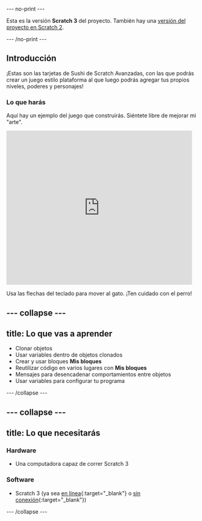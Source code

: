\--- no-print \---

Esta es la versión **Scratch 3** del proyecto. También hay una [versión del proyecto en Scratch 2](https://projects.raspberrypi.org/en/projects/cd-advanced-scratch-sushi-scratch2).

\--- /no-print \---

## Introducción

¡Estas son las tarjetas de Sushi de Scratch Avanzadas, con las que podrás crear un juego estilo plataforma al que luego podrás agregar tus propios niveles, poderes y personajes!

### Lo que harás

Aquí hay un ejemplo del juego que construirás. Siéntete libre de mejorar mi "arte".

<div class="scratch-preview">
  <iframe allowtransparency="true" width="485" height="402" src="https://scratch.mit.edu/projects/embed/454114430/?autostart=false" frameborder="0"></iframe>
</div>

Usa las flechas del teclado para mover al gato. ¡Ten cuidado con el perro!

## \--- collapse \---

## title: Lo que vas a aprender

+ Clonar objetos
+ Usar variables dentro de objetos clonados
+ Crear y usar bloques **Mis bloques**
+ Reutilizar código en varios lugares con **Mis bloques**
+ Mensajes para desencadenar comportamientos entre objetos
+ Usar variables para configurar tu programa

\--- /collapse \---

## \--- collapse \---

## title: Lo que necesitarás

### Hardware

+ Una computadora capaz de correr Scratch 3

### Software

+ Scratch 3 (ya sea [en línea](https://scratch.mit.edu/projects/editor/){:target="_blank"} o [sin conexión](https://scratch.mit.edu/download/){:target="_blank"})

\--- /collapse \---